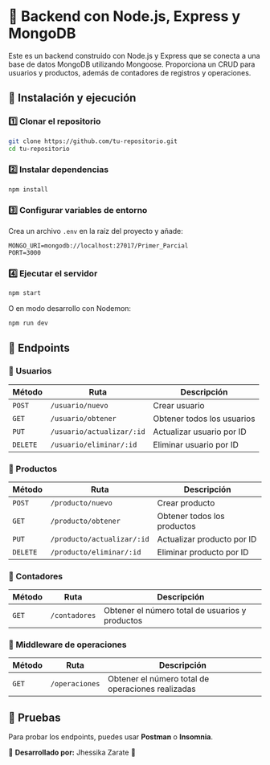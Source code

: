 # 📌 Backend con Node.js, Express y MongoDB

Este es un backend construido con Node.js y Express que se conecta a una base de datos MongoDB utilizando Mongoose. Proporciona un CRUD para usuarios y productos, además de contadores de registros y operaciones.

## 🚀 Instalación y ejecución

### 1️⃣ Clonar el repositorio
```bash
git clone https://github.com/tu-repositorio.git
cd tu-repositorio
```

### 2️⃣ Instalar dependencias
```bash
npm install
```

### 3️⃣ Configurar variables de entorno
Crea un archivo `.env` en la raíz del proyecto y añade:
```env
MONGO_URI=mongodb://localhost:27017/Primer_Parcial
PORT=3000
```

### 4️⃣ Ejecutar el servidor
```bash
npm start
```
O en modo desarrollo con Nodemon:
```bash
npm run dev
```

## 📌 Endpoints

### 🔹 Usuarios
| Método | Ruta                          | Descripción |
|--------|-------------------------------|-------------|
| `POST` | `/usuario/nuevo`              | Crear usuario |
| `GET`  | `/usuario/obtener`            | Obtener todos los usuarios |
| `PUT`  | `/usuario/actualizar/:id`     | Actualizar usuario por ID |
| `DELETE` | `/usuario/eliminar/:id`     | Eliminar usuario por ID |

### 🔹 Productos
| Método | Ruta                          | Descripción |
|--------|-------------------------------|-------------|
| `POST` | `/producto/nuevo`              | Crear producto |
| `GET`  | `/producto/obtener`            | Obtener todos los productos |
| `PUT`  | `/producto/actualizar/:id`     | Actualizar producto por ID |
| `DELETE` | `/producto/eliminar/:id`     | Eliminar producto por ID |

### 🔹 Contadores
| Método | Ruta          | Descripción |
|--------|--------------|-------------|
| `GET`  | `/contadores` | Obtener el número total de usuarios y productos |

### 🔹 Middleware de operaciones
| Método | Ruta          | Descripción |
|--------|--------------|-------------|
| `GET`  | `/operaciones` | Obtener el número total de operaciones realizadas |

## 📌 Pruebas
Para probar los endpoints, puedes usar **Postman** o **Insomnia**. 

🔹 **Desarrollado por:** Jhessika Zarate 🚀

